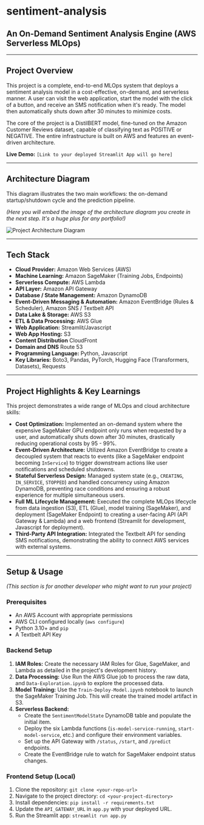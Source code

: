 # sentiment-analysis
## An On-Demand Sentiment Analysis Engine (AWS Serverless MLOps)

---

## Project Overview

This project is a complete, end-to-end MLOps system that deploys a sentiment analysis model in a cost-effective, on-demand, and serverless manner. A user can visit the web application, start the model with the click of a button, and receive an SMS notification when it's ready. The model then automatically shuts down after 30 minutes to minimize costs.

The core of the project is a DistilBERT model, fine-tuned on the Amazon Customer Reviews dataset, capable of classifying text as POSITIVE or NEGATIVE. The entire infrastructure is built on AWS and features an event-driven architecture.

**Live Demo:** `[Link to your deployed Streamlit App will go here]`

---

## Architecture Diagram

This diagram illustrates the two main workflows: the on-demand startup/shutdown cycle and the prediction pipeline.

*(Here you will embed the image of the architecture diagram you create in the next step. It's a huge plus for any portfolio!)*

![Project Architecture Diagram](architecture.png)

---

## Tech Stack

* **Cloud Provider:** Amazon Web Services (AWS)
* **Machine Learning:** Amazon SageMaker (Training Jobs, Endpoints)
* **Serverless Compute:** AWS Lambda
* **API Layer:** Amazon API Gateway
* **Database / State Management:** Amazon DynamoDB
* **Event-Driven Messaging & Automation:** Amazon EventBridge (Rules & Scheduler), Amazon SNS / Textbelt API
* **Data Lake & Storage:** AWS S3
* **ETL & Data Processing:** AWS Glue
* **Web Application:** Streamlit/Javascript
* **Web App Hosting:** S3
* **Content Distribution** CloudFront
* **Domain and DNS** Route 53
* **Programming Language:** Python, Javascript
* **Key Libraries:** Boto3, Pandas, PyTorch, Hugging Face (Transformers, Datasets), Requests

---

## Project Highlights & Key Learnings

This project demonstrates a wide range of MLOps and cloud architecture skills:

* **Cost Optimization:** Implemented an on-demand system where the expensive SageMaker GPU endpoint only runs when requested by a user, and automatically shuts down after 30 minutes, drastically reducing operational costs by 95 - 99%.
* **Event-Driven Architecture:** Utilized Amazon EventBridge to create a decoupled system that reacts to events (like a SageMaker endpoint becoming `InService`) to trigger downstream actions like user notifications and scheduled shutdowns.
* **Stateful Serverless Design:** Managed system state (e.g., `CREATING`, `IN_SERVICE`, `STOPPED`) and handled concurrency using Amazon DynamoDB, preventing race conditions and ensuring a robust experience for multiple simultaneous users.
* **Full ML Lifecycle Management:** Executed the complete MLOps lifecycle from data ingestion (S3), ETL (Glue), model training (SageMaker), and deployment (SageMaker Endpoint) to creating a user-facing API (API Gateway & Lambda) and a web frontend (Streamlit for development, Javascript for deployment).
* **Third-Party API Integration:** Integrated the Textbelt API for sending SMS notifications, demonstrating the ability to connect AWS services with external systems.

---

## Setup & Usage

*(This section is for another developer who might want to run your project)*

### Prerequisites

* An AWS Account with appropriate permissions
* AWS CLI configured locally (`aws configure`)
* Python 3.10+ and `pip`
* A Textbelt API Key

### Backend Setup

1.  **IAM Roles:** Create the necessary IAM Roles for Glue, SageMaker, and Lambda as detailed in the project's development history.
2.  **Data Processing:** Use Run the AWS Glue job to process the raw data, and `Data-Exploration.ipynb` to explore the processed data.
3.  **Model Training:** Use the `Train-Deploy-Model.ipynb` notebook to launch the SageMaker Training Job. This will create the trained model artifact in S3.
4.  **Serverless Backend:**
    * Create the `SentimentModelState` DynamoDB table and populate the initial item.
    * Deploy the six Lambda functions (`is-model-service-running`, `start-model-service`, etc.) and configure their environment variables.
    * Set up the API Gateway with `/status`, `/start`, and `/predict` endpoints.
    * Create the EventBridge rule to watch for SageMaker endpoint status changes.

### Frontend Setup (Local)

1.  Clone the repository: `git clone <your-repo-url>`
2.  Navigate to the project directory: `cd <your-project-directory>`
3.  Install dependencies: `pip install -r requirements.txt`
4.  Update the `API_GATEWAY_URL` in `app.py` with your deployed URL.
5.  Run the Streamlit app: `streamlit run app.py`
